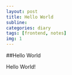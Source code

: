 ```yaml
---
layout: post
title: Hello World
subline: 
categories: diary
tags: [frontend, notes]
img: 1
---
```


##Hello World

Hello World!